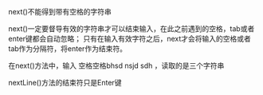 next()不能得到带有空格的字符串

next()一定要督导有效的字符串才可以结束输入，在此之前遇到的空格，tab或者enter键都会自动忽略；
只有在输入有效字符之后，next才会将输入的空格或者tab作为分隔符，将enter作为结束符。

在next()方法中，输入  空格空格bhsd nsjd  sdh ，读取的是三个字符串

nextLine()方法的结束符只是Enter键

